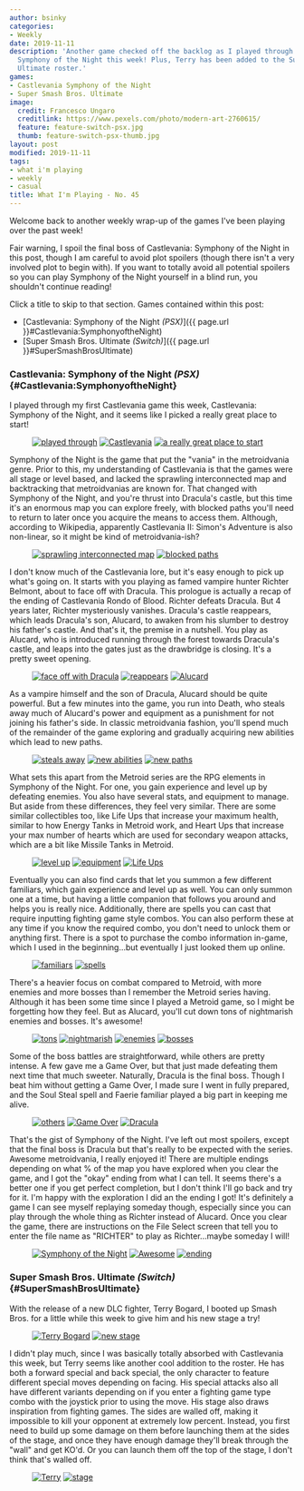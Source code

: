 ```yaml
---
author: bsinky
categories:
- Weekly
date: 2019-11-11
description: 'Another game checked off the backlog as I played through Castlevania:
  Symphony of the Night this week! Plus, Terry has been added to the Super Smash Bros.
  Ultimate roster.'
games:
- Castlevania Symphony of the Night
- Super Smash Bros. Ultimate
image:
  credit: Francesco Ungaro
  creditlink: https://www.pexels.com/photo/modern-art-2760615/
  feature: feature-switch-psx.jpg
  thumb: feature-switch-psx-thumb.jpg
layout: post
modified: 2019-11-11
tags:
- what i'm playing
- weekly
- casual
title: What I'm Playing - No. 45
---
```


Welcome back to another weekly wrap-up of the games I've been playing over the
past week!

Fair warning, I spoil the final boss of Castlevania: Symphony of the Night in
this post, though I am careful to avoid plot spoilers (though there isn't a very
involved plot to begin with). If you want to totally avoid all potential
spoilers so you can play Symphony of the Night yourself in a blind run, you
shouldn't continue reading!

Click a title to skip to that section. Games contained within this post:

 - [Castlevania: Symphony of the Night *(PSX)*]({{ page.url }}#Castlevania:SymphonyoftheNight)
 - [Super Smash Bros. Ultimate *(Switch)*]({{ page.url }}#SuperSmashBrosUltimate)

<!--more-->

### Castlevania: Symphony of the Night *(PSX)*    {#Castlevania:SymphonyoftheNight}

I played through my first Castlevania game this week, Castlevania: Symphony of
the Night, and it seems like I picked a really great place to start!

<figure class="third">
    <a href="https://i.imgur.com/yT1pFR9.png"><img src="https://i.imgur.com/yT1pFR9m.png" alt="played through"/></a>
    <a href="https://i.imgur.com/O97q53Y.png"><img src="https://i.imgur.com/O97q53Ym.png" alt="Castlevania"/></a>
    <a href="https://i.imgur.com/zTZ3eFj.png"><img src="https://i.imgur.com/zTZ3eFjm.png" alt="a really great place to start"/></a>
</figure>

Symphony of the Night is the game that put the "vania" in the metroidvania
genre. Prior to this, my understanding of Castlevania is that the games were all
stage or level based, and lacked the sprawling interconnected map and
backtracking that metroidvanias are known for. That changed with Symphony of the
Night, and you're thrust into Dracula's castle, but this time it's an enormous
map you can explore freely, with blocked paths you'll need to return to later
once you acquire the means to access them. Although, according to Wikipedia,
apparently Castlevania II: Simon's Adventure is also non-linear, so it might be
kind of metroidvania-ish?

<figure class="half">
    <a href="https://i.imgur.com/cojTJoF.png"><img src="https://i.imgur.com/cojTJoFm.png" alt="sprawling interconnected map"/></a>
    <a href="https://i.imgur.com/q7DRRZx.png"><img src="https://i.imgur.com/q7DRRZxm.png" alt="blocked paths"/></a>
</figure>

I don't know much of the Castlevania lore, but it's easy enough to pick up
what's going on. It starts with you playing as famed vampire hunter Richter
Belmont, about to face off with Dracula. This prologue is actually a recap of
the ending of Castlevania Rondo of Blood. Richter defeats Dracula. But 4 years
later, Richter mysteriously vanishes. Dracula's castle reappears, which leads
Dracula's son, Alucard, to awaken from his slumber to destroy his father's
castle. And that's it, the premise in a nutshell. You play as Alucard, who is
introduced running through the forest towards Dracula's castle, and leaps into
the gates just as the drawbridge is closing. It's a pretty sweet opening.

<figure class="third">
    <a href="https://i.imgur.com/GWf58IL.png"><img src="https://i.imgur.com/GWf58ILm.png" alt="face off with Dracula"/></a>
    <a href="https://i.imgur.com/pT8FL7f.png"><img src="https://i.imgur.com/pT8FL7fm.png" alt="reappears"/></a>
    <a href="https://i.imgur.com/diHRtG0.png"><img src="https://i.imgur.com/diHRtG0m.png" alt="Alucard"/></a>
</figure>

As a vampire himself and the son of Dracula, Alucard should be quite powerful.
But a few minutes into the game, you run into Death, who steals away much of
Alucard's power and equipment as a punishment for not joining his father's side.
In classic metroidvania fashion, you'll spend much of the remainder of the game
exploring and gradually acquiring new abilities which lead to new paths.

<figure class="third">
    <a href="https://i.imgur.com/2Q8QwoD.png"><img src="https://i.imgur.com/2Q8QwoDm.png" alt="steals away"/></a>
    <a href="https://i.imgur.com/n7UVaQf.png"><img src="https://i.imgur.com/n7UVaQfm.png" alt="new abilities"/></a>
    <a href="https://i.imgur.com/owFtMH1.png"><img src="https://i.imgur.com/owFtMH1m.png" alt="new paths"/></a>
</figure>

What sets this apart from the Metroid series are the RPG elements in Symphony of
the Night. For one, you gain experience and level up by defeating enemies. You
also have several stats, and equipment to manage. But aside from these
differences, they feel very similar. There are some similar collectibles too,
like Life Ups that increase your maximum health, similar to how Energy Tanks in
Metroid work, and Heart Ups that increase your max number of hearts which are
used for secondary weapon attacks, which are a bit like Missile Tanks in
Metroid.

<figure class="third">
    <a href="https://i.imgur.com/LEL8Cho.png"><img src="https://i.imgur.com/LEL8Chom.png" alt="level up"/></a>
    <a href="https://i.imgur.com/OkJSjbk.png"><img src="https://i.imgur.com/OkJSjbkm.png" alt="equipment"/></a>
    <a href="https://i.imgur.com/PEpC3rv.png"><img src="https://i.imgur.com/PEpC3rvm.png" alt="Life Ups"/></a>
</figure>

Eventually you can also find cards that let you summon a few different
familiars, which gain experience and level up as well. You can only summon one
at a time, but having a little companion that follows you around and helps you
is really nice. Additionally, there are spells you can cast that require
inputting fighting game style combos. You can also perform these at any time if
you know the required combo, you don't need to unlock them or anything first.
There is a spot to purchase the combo information in-game, which I used in the
beginning...but eventually I just looked them up online.

<figure class="half">
    <a href="https://i.imgur.com/teJlv4c.png"><img src="https://i.imgur.com/teJlv4cm.png" alt="familiars"/></a>
    <a href="https://i.imgur.com/0GlvIXH.png"><img src="https://i.imgur.com/0GlvIXHm.png" alt="spells"/></a>
</figure>

There's a heavier focus on combat compared to Metroid, with more enemies and
more bosses than I remember the Metroid series having. Although it has been some
time since I played a Metroid game, so I might be forgetting how they feel. But
as Alucard, you'll cut down tons of nightmarish enemies and bosses. It's
awesome!

<figure class="half">
    <a href="https://i.imgur.com/1x0W8Az.png"><img src="https://i.imgur.com/1x0W8Azm.png" alt="tons"/></a>
    <a href="https://i.imgur.com/VEZiR3y.png"><img src="https://i.imgur.com/VEZiR3ym.png" alt="nightmarish"/></a>
    <a href="https://i.imgur.com/6o2YKU8.png"><img src="https://i.imgur.com/6o2YKU8m.png" alt="enemies"/></a>
    <a href="https://i.imgur.com/nSnWckH.png"><img src="https://i.imgur.com/nSnWckHm.png" alt="bosses"/></a>
</figure>

Some of the boss battles are straightforward, while others are pretty intense. A
few gave me a Game Over, but that just made defeating them next time that much
sweeter. Naturally, Dracula is the final boss. Though I beat him without getting
a Game Over, I made sure I went in fully prepared, and the Soul Steal spell and
Faerie familiar played a big part in keeping me alive.

<figure class="third">
    <a href="https://i.imgur.com/zCNGzhR.png"><img src="https://i.imgur.com/zCNGzhRm.png" alt="others"/></a>
    <a href="https://i.imgur.com/FQglYAG.png"><img src="https://i.imgur.com/FQglYAGm.png" alt="Game Over"/></a>
    <a href="https://i.imgur.com/qfrrC4K.png"><img src="https://i.imgur.com/qfrrC4Km.png" alt="Dracula"/></a>
</figure>

That's the gist of Symphony of the Night. I've left out most spoilers, except
that the final boss is Dracula but that's really to be expected with the series.
Awesome metroidvania, I really enjoyed it! There are multiple endings depending
on what % of the map you have explored when you clear the game, and I got the
"okay" ending from what I can tell. It seems there's a better one if you get
perfect completion, but I don't think I'll go back and try for it. I'm happy
with the exploration I did an the ending I got! It's definitely a game I can see
myself replaying someday though, especially since you can play through the whole
thing as Richter instead of Alucard. Once you clear the game, there are
instructions on the File Select screen that tell you to enter the file name as
"RICHTER" to play as Richter...maybe someday I will!

<figure class="third">
    <a href="https://i.imgur.com/qY3mKxI.png"><img src="https://i.imgur.com/qY3mKxIm.png" alt="Symphony of the Night"/></a>
    <a href="https://i.imgur.com/cbHTEYw.png"><img src="https://i.imgur.com/cbHTEYwm.png" alt="Awesome"/></a>
    <a href="https://i.imgur.com/WlLtx49.png"><img src="https://i.imgur.com/WlLtx49m.png" alt="ending"/></a>
</figure>

### Super Smash Bros. Ultimate *(Switch)*    {#SuperSmashBrosUltimate}

With the release of a new DLC fighter, Terry Bogard, I booted up Smash Bros. for
a little while this week to give him and his new stage a try!

<figure class="half">
    <a href="https://i.imgur.com/xJjRBpR.jpg"><img src="https://i.imgur.com/xJjRBpRm.jpg" alt="Terry Bogard"/></a>
    <a href="https://i.imgur.com/muKJdrQ.jpg"><img src="https://i.imgur.com/muKJdrQm.jpg" alt="new stage"/></a>
</figure>

I didn't play much, since I was basically totally absorbed with Castlevania this
week, but Terry seems like another cool addition to the roster. He has both a
forward special and back special, the only character to feature different
special moves depending on facing. His special attacks also all have different
variants depending on if you enter a fighting game type combo with the joystick
prior to using the move. His stage also draws inspiration from fighting games.
The sides are walled off, making it impossible to kill your opponent at
extremely low percent. Instead, you first need to build up some damage on them
before launching them at the sides of the stage, and once they have enough
damage they'll break through the "wall" and get KO'd. Or you can launch them off
the top of the stage, I don't think that's walled off.

<figure class="half">
    <a href="https://i.imgur.com/sVWlh33.jpg"><img src="https://i.imgur.com/sVWlh33m.jpg" alt="Terry"/></a>
    <a href="https://i.imgur.com/vZ8YNPt.jpg"><img src="https://i.imgur.com/vZ8YNPtm.jpg" alt="stage"/></a>
</figure>
